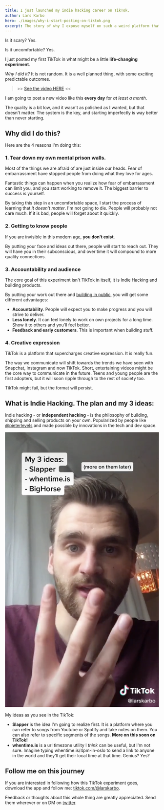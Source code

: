 ```yaml
---
title: I just launched my indie hacking career on TikTok.
author: Lars Karbo
hero: ./images/why-i-start-posting-on-tiktok.png
excerpt: The story of why I expose myself on such a weird platform that nobody really understands.
---
```


Is it scary? Yes.

Is it uncomfortable? Yes.

I just posted my first TikTok in what might be a little **life-changing experiment**.

*Why I did it?* It is not random. It is a well planned thing, with some exciting predictable outcomes.

>\>> [See the video HERE](https://www.tiktok.com/@larskarbo/video/6876408841496562945?lang=en) <<

I am going to post a new video like this **every day** for *at least a month*.

The quality is a bit low, and it wasn't as polished as I wanted, but that doesn't matter. The system is the key, and starting imperfectly is way better than never starting.

## Why did I do this?

Here are the 4 reasons I'm doing this:

### 1. Tear down my own mental prison walls.

Most of the things we are afraid of are just inside our heads. Fear of embarrassment have stopped people from doing what they love for ages.

Fantastic things can happen when you realize how fear of embarrassment can limit you, and you start working to remove it. The biggest barrier to success is yourself.

By taking this step in an uncomfortable space, I start the process of learning that *it doesn't matter*. I'm not going to die. People will probably not care much. If it is bad, people will forget about it quickly.

### 2. Getting to know people

<!-- TODO, clarify. Attract people? Know people? Meet people? -->

If you are invisible in this modern age, **you don't exist**.

By putting your face and ideas out there, people will start to reach out. They will have you in their subconscious, and over time it will compound to more quality connections.

### 3. Accountability and audience

The core goal of this experiment isn't TikTok in itself, it is Indie Hacking and building products.

By putting your work out there and [building in public](https://growthhacklist.com/methods/build-in-public), you will get some different advantages:

- **Accountability**. People will expect you to make progress and you will strive to deliver.
- **Less lonely**. It can feel lonely to work on own projects for a long time. Show it to others and you'll feel better.
- **Feedback and early customers**. This is important when building stuff.

### 4. Creative expression

TikTok is a platform that supercharges creative expression. It is really fun.

The way we communicate will shift towards the trends we have seen with Snapchat, Instagram and now TikTok. Short, entertaining videos might be the core way to communicate in the future. Teens and young people are the first adopters, but it will soon ripple through to the rest of society too.

TikTok might fail, but the format will persist.

## What is Indie Hacking. The plan and my 3 ideas:

Indie hacking - or **independent hacking** - is the philosophy of building, shipping and selling products on your own. Popularized by people like [@pieterlevels](https://levels.io/) and made possible by innovations in the tech and dev space.

![screenshot of 3 ideas screen](./images/3-ideas-v2.png)


My ideas as you see in the TikTok:

- **Slapper** is the idea I'm going to realize first. It is a platform where you can refer to songs from Youtube or Spotify and take notes on them. You can also refer to specific segments of the songs. **More on this soon on TikTok!**
- **whentime.is** is a url timezone utility I *think* can be useful, but I'm not sure. Imagine typing whentime.is/4pm-in-oslo to send a link to anyone in the world and they'll get their local time at that time. Genius? Yes?

## Follow me on this journey

If you are interested in following how this TikTok experiment goes, download the app and follow me: [tiktok.com/@larskarbo](https://www.tiktok.com/@larskarbo/).

Feedback or thoughts about this whole thing are greatly appreciated. Send them wherever or on DM on [twitter](https://twitter.com/larskarbo).